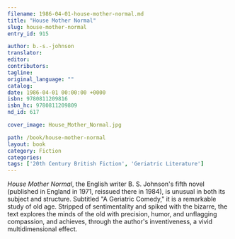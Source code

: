 ```yaml
---
filename: 1986-04-01-house-mother-normal.md
title: "House Mother Normal"
slug: house-mother-normal
entry_id: 915

author: b.-s.-johnson
translator: 
editor: 
contributors: 
tagline: 
original_language: ""
catalog: 
date: 1986-04-01 00:00:00 +0000 
isbn: 9780811209816
isbn_hc: 9780811209809
nd_id: 617

cover_image: House_Mother_Normal.jpg

path: /book/house-mother-normal
layout: book
category: Fiction
categories: 
tags: ['20th Century British Fiction', 'Geriatric Literature']
---
```

*House Mother Normal*, the English writer B. S. Johnson's fifth novel (published in England in 1971, reissued there in 1984), is unusual in both its subject and structure. Subtitled "A Geriatric Comedy," it is a remarkable study of old age. Stripped of sentimentality and spiked with the bizarre, the text explores the minds of the old with precision, humor, and unflagging compassion, and achieves, through the author's inventiveness, a vivid multidimensional effect.





